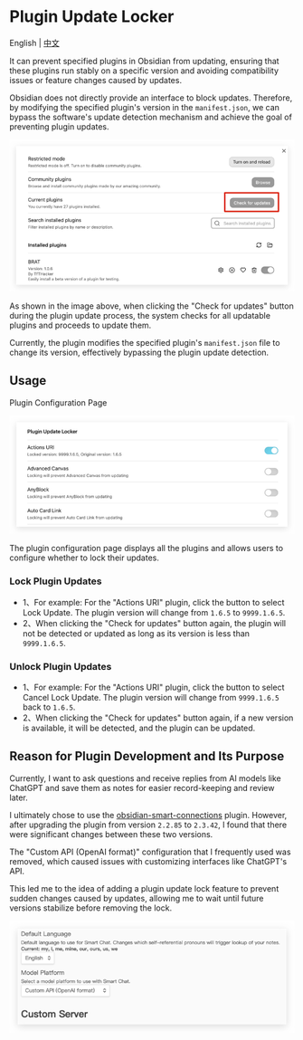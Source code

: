 # Plugin Update Locker

English | [中文](./README.zh-cn.md)

It can prevent specified plugins in Obsidian from updating, ensuring that these plugins run stably on a specific version and avoiding compatibility issues or feature changes caused by updates.

Obsidian does not directly provide an interface to block updates. Therefore, by modifying the specified plugin's version in the `manifest.json`, we can bypass the software's update detection mechanism and achieve the goal of preventing plugin updates.

![sidebar-1](./resources/screenshots/img-ASDSAUHF-23048234920300903-v1.png)

As shown in the image above, when clicking the "Check for updates" button during the plugin update process, the system checks for all updatable plugins and proceeds to update them.

Currently, the plugin modifies the specified plugin's `manifest.json` file to change its version, effectively bypassing the plugin update detection.


## Usage

Plugin Configuration Page

![sidebar-1](./resources/screenshots/img-AOSIUD-23482398472938400012.png)

The plugin configuration page displays all the plugins and allows users to configure whether to lock their updates.

### Lock Plugin Updates
- 1、For example: For the "Actions URI" plugin, click the button to select Lock Update. The plugin version will change from `1.6.5` to `9999.1.6.5`.
- 2、When clicking the "Check for updates" button again, the plugin will not be detected or updated as long as its version is less than `9999.1.6.5`.

### Unlock Plugin Updates
- 1、For example: For the "Actions URI" plugin, click the button to select Cancel Lock Update. The plugin version will change from `9999.1.6.5` back to `1.6.5`.
- 2、When clicking the "Check for updates" button again, if a new version is available, it will be detected, and the plugin can be updated.


## Reason for Plugin Development and Its Purpose

Currently, I want to ask questions and receive replies from AI models like ChatGPT and save them as notes for easier record-keeping and review later.

I ultimately chose to use the [obsidian-smart-connections](https://github.com/brianpetro/obsidian-smart-connections) plugin. However, after upgrading the plugin from version `2.2.85` to `2.3.42`, I found that there were significant changes between these two versions.

The "Custom API (OpenAI format)" configuration that I frequently used was removed, which caused issues with customizing interfaces like ChatGPT's API.

This led me to the idea of adding a plugin update lock feature to prevent sudden changes caused by updates, allowing me to wait until future versions stabilize before removing the lock.

![sidebar-1](./resources/screenshots/img-AUISYD-982847289481232101.png)



